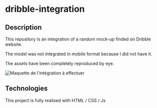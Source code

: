 # dribble-integration
## Description
This repository is an integration of a random mock-up finded on Dribble website.

The model was not integrated in mobile format because I did not have it.

The assets have been completely reproduced by eye.


![Maquette de l'intégration à effectuer](./images/inté-dribble.png)

## Technologies
This project is fully realised with HTML / CSS / Js


